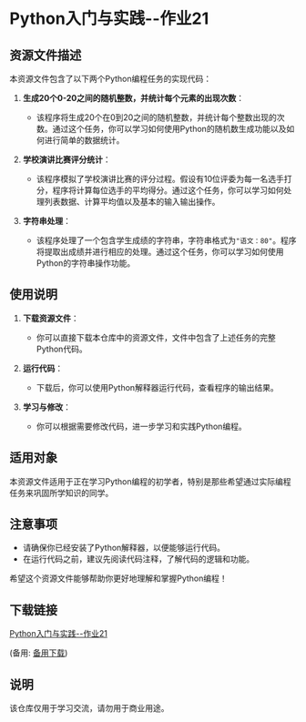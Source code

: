 # Python入门与实践--作业21

## 资源文件描述

本资源文件包含了以下两个Python编程任务的实现代码：

1. **生成20个0-20之间的随机整数，并统计每个元素的出现次数**：
   - 该程序将生成20个在0到20之间的随机整数，并统计每个整数出现的次数。通过这个任务，你可以学习如何使用Python的随机数生成功能以及如何进行简单的数据统计。

2. **学校演讲比赛评分统计**：
   - 该程序模拟了学校演讲比赛的评分过程。假设有10位评委为每一名选手打分，程序将计算每位选手的平均得分。通过这个任务，你可以学习如何处理列表数据、计算平均值以及基本的输入输出操作。

3. **字符串处理**：
   - 该程序处理了一个包含学生成绩的字符串，字符串格式为`"语文：80"`。程序将提取出成绩并进行相应的处理。通过这个任务，你可以学习如何使用Python的字符串操作功能。

## 使用说明

1. **下载资源文件**：
   - 你可以直接下载本仓库中的资源文件，文件中包含了上述任务的完整Python代码。

2. **运行代码**：
   - 下载后，你可以使用Python解释器运行代码，查看程序的输出结果。

3. **学习与修改**：
   - 你可以根据需要修改代码，进一步学习和实践Python编程。

## 适用对象

本资源文件适用于正在学习Python编程的初学者，特别是那些希望通过实际编程任务来巩固所学知识的同学。

## 注意事项

- 请确保你已经安装了Python解释器，以便能够运行代码。
- 在运行代码之前，建议先阅读代码注释，了解代码的逻辑和功能。

希望这个资源文件能够帮助你更好地理解和掌握Python编程！

## 下载链接
[Python入门与实践--作业21](https://pan.quark.cn/s/6e0d05acec4c) 

(备用: [备用下载](https://pan.baidu.com/s/1t2ErkYl5JndceZYr-cNkDA?pwd=1234))

## 说明

该仓库仅用于学习交流，请勿用于商业用途。

